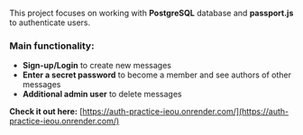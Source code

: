 This project focuses on working with **PostgreSQL** database and **passport.js** to authenticate users.

### Main functionality:
- **Sign-up/Login** to create new messages  
- **Enter a secret password** to become a member and see authors of other messages  
- **Additional admin user** to delete messages  

**Check it out here:** [https://auth-practice-ieou.onrender.com/](https://auth-practice-ieou.onrender.com/)
